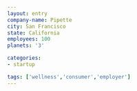 ```yaml
---
layout: entry
company-name: Pipette
city: San Francisco
state: California
employees: 100
planets: '3'

categories:
- startup

tags: ['wellness','consumer','employer']
---
```

